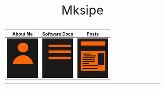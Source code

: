 <p style="text-align: center; font-size: 40px;">Mksipe</p>

|[About Me](https://mksipe.github.io/mksipe/aboutme)|[Software Docs](https://mksipe.github.io/mksipe/SoftwareDocs)|[Posts](https://mksipe.github.io/mksipe/posts)|
|:-:|:-:|:-:|
|<img align="center" width="100" height="130" src="https://raw.githubusercontent.com/mksipe/mksipe/gh-pages/_layouts/assets/AboutMe.png">|<img align="center" width="100" height="130" src="https://raw.githubusercontent.com/mksipe/mksipe/gh-pages/_layouts/assets/Document.png">|<img align="center" width="100" height="130" src="https://raw.githubusercontent.com/mksipe/mksipe/gh-pages/_layouts/assets/Posts.png">|
---
